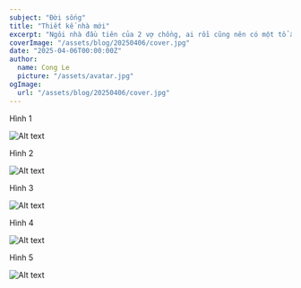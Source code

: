 ```yaml
---
subject: "Đời sống"
title: "Thiết kế nhà mới"
excerpt: "Ngôi nhà đầu tiên của 2 vợ chồng, ai rồi cũng nên có một tổ ấm riêng."
coverImage: "/assets/blog/20250406/cover.jpg"
date: "2025-04-06T00:00:00Z"
author:
  name: Cong Le
  picture: "/assets/avatar.jpg"
ogImage:
  url: "/assets/blog/20250406/cover.jpg"
---
```


Hình 1

![Alt text](/assets/blog/20250406/new1.jpg)

Hình 2

![Alt text](/assets/blog/20250406/new2.jpg)

Hình 3

![Alt text](/assets/blog/20250406/new3.jpg)

Hình 4

![Alt text](/assets/blog/20250406/new4.jpg)

Hình 5

![Alt text](/assets/blog/20250406/new5.jpg)
